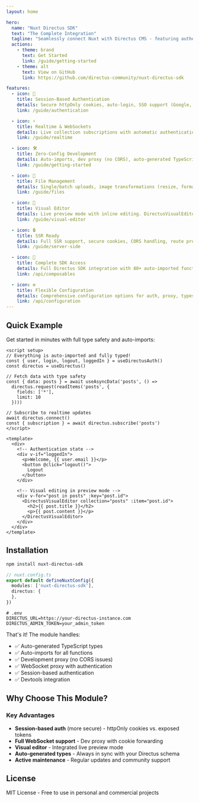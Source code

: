```yaml
---
layout: home

hero:
  name: "Nuxt Directus SDK"
  text: "The Complete Integration"
  tagline: "Seamlessly connect Nuxt with Directus CMS - featuring authentication, realtime, file management, visual editing, and 101+ production-ready features"
  actions:
    - theme: brand
      text: Get Started
      link: /guide/getting-started
    - theme: alt
      text: View on GitHub
      link: https://github.com/directus-community/nuxt-directus-sdk

features:
  - icon: 🔐
    title: Session-Based Authentication
    details: Secure httpOnly cookies, auto-login, SSO support (Google, GitHub, etc.), password reset, user management - all handled automatically
    link: /guide/authentication

  - icon: ⚡
    title: Realtime & WebSockets
    details: Live collection subscriptions with automatic authentication. Dev proxy handles WebSocket connections with cookie forwarding
    link: /guide/realtime

  - icon: 🛠️
    title: Zero-Config Development
    details: Auto-imports, dev proxy (no CORS), auto-generated TypeScript types, Directus admin in DevTools - everything just works
    link: /guide/getting-started

  - icon: 📁
    title: File Management
    details: Single/batch uploads, image transformations (resize, format, quality), smart URL generation with parameters
    link: /guide/files

  - icon: 🎨
    title: Visual Editor
    details: Live preview mode with inline editing. DirectusVisualEditor component activates with ?preview=true query parameter
    link: /guide/visual-editor

  - icon: 🔒
    title: SSR Ready
    details: Full SSR support, secure cookies, CORS handling, route protection, type-safe server utilities, and security best practices
    link: /guide/server-side

  - icon: 🚀
    title: Complete SDK Access
    details: Full Directus SDK integration with 80+ auto-imported functions, deep queries, relationship expansion, and type safety
    link: /api/composables

  - icon: ⚙️
    title: Flexible Configuration
    details: Comprehensive configuration options for auth, proxy, types, devtools, and more - customize everything to your needs
    link: /api/configuration
---
```


## Quick Example

Get started in minutes with full type safety and auto-imports:

```vue
<script setup>
// Everything is auto-imported and fully typed!
const { user, login, logout, loggedIn } = useDirectusAuth()
const directus = useDirectus()

// Fetch data with type safety
const { data: posts } = await useAsyncData('posts', () =>
  directus.request(readItems('posts', {
    fields: ['*'],
    limit: 10
  })))

// Subscribe to realtime updates
await directus.connect()
const { subscription } = await directus.subscribe('posts')
</script>

<template>
  <div>
    <!-- Authentication state -->
    <div v-if="loggedIn">
      <p>Welcome, {{ user.email }}</p>
      <button @click="logout()">
        Logout
      </button>
    </div>

    <!-- Visual editing in preview mode -->
    <div v-for="post in posts" :key="post.id">
      <DirectusVisualEditor collection="posts" :item="post.id">
        <h2>{{ post.title }}</h2>
        <p>{{ post.content }}</p>
      </DirectusVisualEditor>
    </div>
  </div>
</template>
```

## Installation

```bash
npm install nuxt-directus-sdk
```

```typescript
// nuxt.config.ts
export default defineNuxtConfig({
  modules: ['nuxt-directus-sdk'],
  directus: {
  },
})
```

```env
# .env
DIRECTUS_URL=https://your-directus-instance.com
DIRECTUS_ADMIN_TOKEN=your_admin_token
```

That's it! The module handles:
- ✅ Auto-generated TypeScript types
- ✅ Auto-imports for all functions
- ✅ Development proxy (no CORS issues)
- ✅ WebSocket proxy with authentication
- ✅ Session-based authentication
- ✅ Devtools integration

## Why Choose This Module?

### Key Advantages
- **Session-based auth** (more secure) - httpOnly cookies vs. exposed tokens
- **Full WebSocket support** - Dev proxy with cookie forwarding
- **Visual editor** - Integrated live preview mode
- **Auto-generated types** - Always in sync with your Directus schema
- **Active maintenance** - Regular updates and community support

## License

MIT License - Free to use in personal and commercial projects
